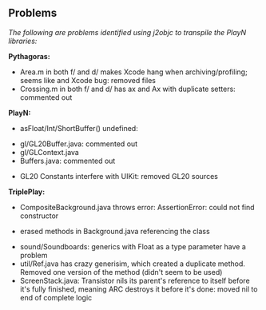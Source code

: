 ## Problems ##

*The following are problems identified using j2objc to transpile the PlayN libraries:*

**Pythagoras:**
* Area.m in both f/ and d/ makes Xcode hang when archiving/profiling; seems like and Xcode bug: removed files
* Crossing.m in both f/ and d/ has ax and Ax with duplicate setters: commented out

**PlayN:**
* asFloat/Int/ShortBuffer() undefined:
 - gl/GL20Buffer.java: commented out
 - gl/GLContext.java
 - Buffers.java: commented out
* GL20 Constants interfere with UIKit: removed GL20 sources

**TriplePlay:**
* CompositeBackground.java throws error: AssertionError: could not find constructor
 - erased methods in Background.java referencing the class 
* sound/Soundboards: generics with Float as a type parameter have a problem
* util/Ref.java has crazy generisim, which created a duplicate method. Removed one version of the method (didn't seem to be used)
* ScreenStack.java: Transistor nils its parent's reference to itself before it's fully finished, meaning ARC destroys it before it's done: moved nil to end of complete logic

